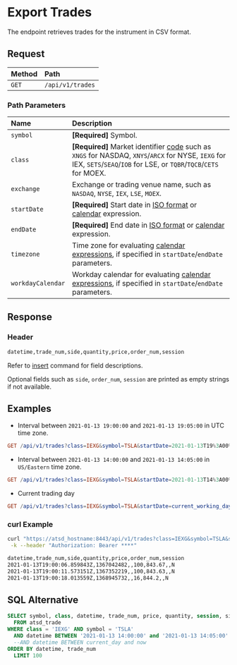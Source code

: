 # Export Trades

The endpoint retrieves trades for the instrument in CSV format.

## Request

| **Method** | **Path** |
|:---|:---|
| `GET` | `/api/v1/trades` |

### Path Parameters

| **Name** | **Description** |
|:---|:---|
| `symbol` | **[Required]** Symbol. |
| `class` | **[Required]** Market identifier [code](https://www.iso20022.org/market-identifier-codes) such as `XNGS` for NASDAQ, `XNYS`/`ARCX` for NYSE, `IEXG` for IEX, `SETS`/`SEAQ`/`IOB` for LSE, or `TQBR`/`TQCB`/`CETS` for MOEX. |
| `exchange` | Exchange or trading venue name, such as `NASDAQ`, `NYSE`, `IEX`, `LSE`, `MOEX`. |
| `startDate` | **[Required]** Start date in [ISO format](../shared/date-format.md#supported-formats) or [calendar](../shared/calendar.md) expression.  |
| `endDate` | **[Required]** End date in [ISO format](../shared/date-format.md#supported-formats) or [calendar](../shared/calendar.md) expression. |
| `timezone` | Time zone for evaluating [calendar expressions](../shared/calendar.md), if specified in `startDate`/`endDate` parameters. |
| `workdayCalendar` | Workday calendar for evaluating [calendar expressions](../shared/calendar.md), if specified in `startDate`/`endDate` parameters. |

## Response

### Header

```txt
datetime,trade_num,side,quantity,price,order_num,session
```

Refer to [insert](command-trade-insert.md#fields) command for field descriptions.

Optional fields such as `side`, `order_num`, `session` are printed as empty strings if not available.

## Examples

* Interval between `2021-01-13 19:00:00` and `2021-01-13 19:05:00` in UTC time zone.

```elm
GET /api/v1/trades?class=IEXG&symbol=TSLA&startDate=2021-01-13T19%3A00%3A00Z&endDate=2021-01-13T19%3A05%3A00Z
```

* Interval between `2021-01-13 14:00:00` and `2021-01-13 14:05:00` in `US/Eastern` time zone.

```elm
GET /api/v1/trades?class=IEXG&symbol=TSLA&startDate=2021-01-13T14%3A00%3A00-05%3A00&endDate=2021-01-13T14%3A05%3A00-05%3A00
```

* Current trading day

```elm
GET /api/v1/trades?class=IEXG&symbol=TSLA&startDate=current_working_day&endDate=now
```

### curl Example

```bash
curl "https://atsd_hostname:8443/api/v1/trades?class=IEXG&symbol=TSLA&startDate=2021-01-13%2014%3A00%3A00-05%3A00&endDate=2021-01-13%2014%3A05%3A00-05%3A00" \
 -k --header "Authorization: Bearer ****"
```

```txt
datetime,trade_num,side,quantity,price,order_num,session
2021-01-13T19:00:06.859843Z,1367042482,,100,843.67,,N
2021-01-13T19:00:11.573151Z,1367352219,,100,843.63,,N
2021-01-13T19:00:18.013559Z,1368945732,,16,844.2,,N
```

## SQL Alternative

```sql
SELECT symbol, class, datetime, trade_num, price, quantity, session, side, order_num
  FROM atsd_trade
WHERE class = 'IEXG' AND symbol = 'TSLA'
  AND datetime BETWEEN '2021-01-13 14:00:00' and '2021-01-13 14:05:00'
  --AND datetime BETWEEN current_day and now
ORDER BY datetime, trade_num
  LIMIT 100
```